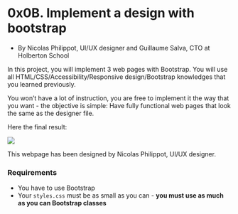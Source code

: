 # 0x0B. Implement a design with bootstrap

-   By Nicolas Philippot, UI/UX designer and Guillaume Salva, CTO at Holberton School

In this project, you will implement 3 web pages with Bootstrap. You will use all HTML/CSS/Accessibility/Responsive design/Bootstrap knowledges that you learned previously.

You won’t have a lot of instruction, you are free to implement it the way that you want - the objective is simple: Have fully functional web pages that look the same as the designer file.

Here the final result:

![](https://holbertonintranet.s3.amazonaws.com/uploads/medias/2020/3/3c71cc99d2fc1c12a3d3.jpg?X-Amz-Algorithm=AWS4-HMAC-SHA256&X-Amz-Credential=AKIARDDGGGOU5BHMTQX4%2F20220106%2Fus-east-1%2Fs3%2Faws4_request&X-Amz-Date=20220106T215157Z&X-Amz-Expires=86400&X-Amz-SignedHeaders=host&X-Amz-Signature=ed4bfd8170c0924842355d15723286925894950e0e4c6c5ae447bbfc4a53bd67)

This webpage has been designed by Nicolas Philippot, UI/UX designer.

### Requirements

-   You have to use Bootstrap
-   Your  `styles.css`  must be as small as you can -  **you must use as much as you can Bootstrap classes**